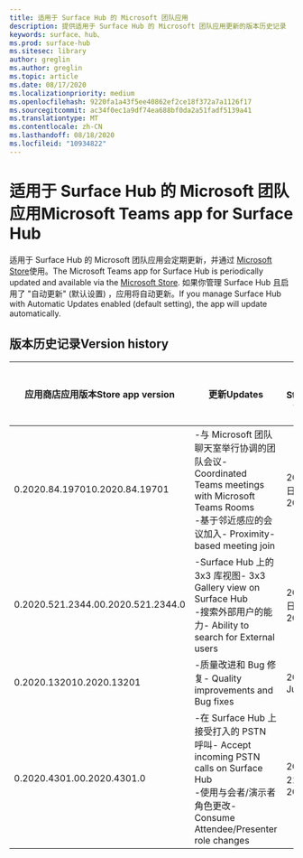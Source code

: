 ```yaml
---
title: 适用于 Surface Hub 的 Microsoft 团队应用
description: 提供适用于 Surface Hub 的 Microsoft 团队应用更新的版本历史记录
keywords: surface、hub、
ms.prod: surface-hub
ms.sitesec: library
author: greglin
ms.author: greglin
ms.topic: article
ms.date: 08/17/2020
ms.localizationpriority: medium
ms.openlocfilehash: 9220fa1a43f5ee40862ef2ce18f372a7a1126f17
ms.sourcegitcommit: ac34f0ec1a9df74ea688bf0da2a51fadf5139a41
ms.translationtype: MT
ms.contentlocale: zh-CN
ms.lasthandoff: 08/18/2020
ms.locfileid: "10934822"
---
```

# <span data-ttu-id="d2ef9-104">适用于 Surface Hub 的 Microsoft 团队应用</span><span class="sxs-lookup"><span data-stu-id="d2ef9-104">Microsoft Teams app for Surface Hub</span></span> 

<span data-ttu-id="d2ef9-105">适用于 Surface Hub 的 Microsoft 团队应用会定期更新，并通过 [Microsoft Store](https://www.microsoft.com/store/apps/windows)使用。</span><span class="sxs-lookup"><span data-stu-id="d2ef9-105">The Microsoft Teams app for Surface Hub is periodically updated and available via the [Microsoft Store](https://www.microsoft.com/store/apps/windows).</span></span> <span data-ttu-id="d2ef9-106">如果你管理 Surface Hub 且启用了 "自动更新" (默认设置) ，应用将自动更新。</span><span class="sxs-lookup"><span data-stu-id="d2ef9-106">If you manage Surface Hub with Automatic Updates enabled (default setting), the app will update automatically.</span></span>
 

## <span data-ttu-id="d2ef9-107">版本历史记录</span><span class="sxs-lookup"><span data-stu-id="d2ef9-107">Version history</span></span>
| <span data-ttu-id="d2ef9-108">应用商店应用版本</span><span class="sxs-lookup"><span data-stu-id="d2ef9-108">Store app version</span></span> | <span data-ttu-id="d2ef9-109">更新</span><span class="sxs-lookup"><span data-stu-id="d2ef9-109">Updates</span></span>                                                                                         | <span data-ttu-id="d2ef9-110">已发布到 Microsoft Store</span><span class="sxs-lookup"><span data-stu-id="d2ef9-110">Published to Microsoft Store</span></span> |
| --------------------- | --------------------------------------------------------------------------------------------------- | -------------------------------- |
| <span data-ttu-id="d2ef9-111">0.2020.84.19701</span><span class="sxs-lookup"><span data-stu-id="d2ef9-111">0.2020.84.19701</span></span>       | <span data-ttu-id="d2ef9-112">-与 Microsoft 团队聊天室举行协调的团队会议</span><span class="sxs-lookup"><span data-stu-id="d2ef9-112">- Coordinated Teams meetings with Microsoft Teams Rooms</span></span> <br> <span data-ttu-id="d2ef9-113">-基于邻近感应的会议加入</span><span class="sxs-lookup"><span data-stu-id="d2ef9-113">- Proximity-based meeting join</span></span>                            | <span data-ttu-id="d2ef9-114">2020年8月12日</span><span class="sxs-lookup"><span data-stu-id="d2ef9-114">August 12, 2020</span></span><br>            |
| <span data-ttu-id="d2ef9-115">0.2020.521.2344.0</span><span class="sxs-lookup"><span data-stu-id="d2ef9-115">0.2020.521.2344.0</span></span>     | <span data-ttu-id="d2ef9-116">-Surface Hub 上的3x3 库视图</span><span class="sxs-lookup"><span data-stu-id="d2ef9-116">- 3x3 Gallery view on Surface Hub</span></span><br><span data-ttu-id="d2ef9-117">-搜索外部用户的能力</span><span class="sxs-lookup"><span data-stu-id="d2ef9-117">- Ability to search for External users</span></span>                         | <span data-ttu-id="d2ef9-118">2020年6月10日</span><span class="sxs-lookup"><span data-stu-id="d2ef9-118">June 10, 2020</span></span><br>            |
| <span data-ttu-id="d2ef9-119">0.2020.13201</span><span class="sxs-lookup"><span data-stu-id="d2ef9-119">0.2020.13201</span></span>          | <span data-ttu-id="d2ef9-120">-质量改进和 Bug 修复</span><span class="sxs-lookup"><span data-stu-id="d2ef9-120">- Quality improvements and Bug fixes</span></span>                                                                | <span data-ttu-id="d2ef9-121">2020年6月1日</span><span class="sxs-lookup"><span data-stu-id="d2ef9-121">June 1, 2020</span></span><br>          |
| <span data-ttu-id="d2ef9-122">0.2020.4301.0</span><span class="sxs-lookup"><span data-stu-id="d2ef9-122">0.2020.4301.0</span></span>         | <span data-ttu-id="d2ef9-123">-在 Surface Hub 上接受打入的 PSTN 呼叫</span><span class="sxs-lookup"><span data-stu-id="d2ef9-123">- Accept incoming PSTN calls on Surface Hub</span></span><br><span data-ttu-id="d2ef9-124">-使用与会者/演示者角色更改</span><span class="sxs-lookup"><span data-stu-id="d2ef9-124">- Consume Attendee/Presenter role changes</span></span>            | <span data-ttu-id="d2ef9-125">2020 年 5 月 21 日</span><span class="sxs-lookup"><span data-stu-id="d2ef9-125">May 21, 2020</span></span>                     |
